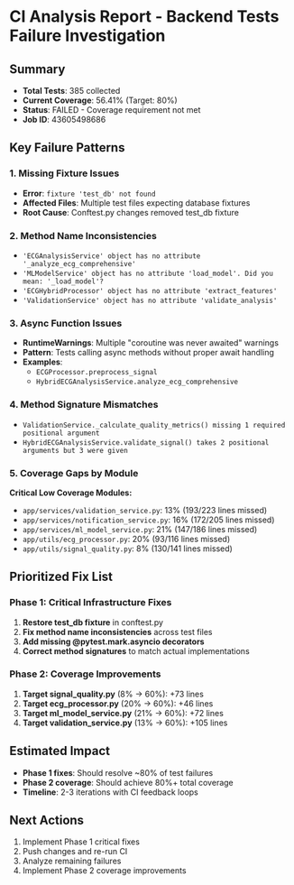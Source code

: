 # CI Analysis Report - Backend Tests Failure Investigation

## Summary
- **Total Tests**: 385 collected
- **Current Coverage**: 56.41% (Target: 80%)
- **Status**: FAILED - Coverage requirement not met
- **Job ID**: 43605498686

## Key Failure Patterns

### 1. Missing Fixture Issues
- **Error**: `fixture 'test_db' not found`
- **Affected Files**: Multiple test files expecting database fixtures
- **Root Cause**: Conftest.py changes removed test_db fixture

### 2. Method Name Inconsistencies
- `'ECGAnalysisService' object has no attribute '_analyze_ecg_comprehensive'`
- `'MLModelService' object has no attribute 'load_model'. Did you mean: '_load_model'?`
- `'ECGHybridProcessor' object has no attribute 'extract_features'`
- `'ValidationService' object has no attribute 'validate_analysis'`

### 3. Async Function Issues
- **RuntimeWarnings**: Multiple "coroutine was never awaited" warnings
- **Pattern**: Tests calling async methods without proper await handling
- **Examples**: 
  - `ECGProcessor.preprocess_signal` 
  - `HybridECGAnalysisService.analyze_ecg_comprehensive`

### 4. Method Signature Mismatches
- `ValidationService._calculate_quality_metrics() missing 1 required positional argument`
- `HybridECGAnalysisService.validate_signal() takes 2 positional arguments but 3 were given`

### 5. Coverage Gaps by Module
**Critical Low Coverage Modules:**
- `app/services/validation_service.py`: 13% (193/223 lines missed)
- `app/services/notification_service.py`: 16% (172/205 lines missed) 
- `app/services/ml_model_service.py`: 21% (147/186 lines missed)
- `app/utils/ecg_processor.py`: 20% (93/116 lines missed)
- `app/utils/signal_quality.py`: 8% (130/141 lines missed)

## Prioritized Fix List

### Phase 1: Critical Infrastructure Fixes
1. **Restore test_db fixture** in conftest.py
2. **Fix method name inconsistencies** across test files
3. **Add missing @pytest.mark.asyncio decorators**
4. **Correct method signatures** to match actual implementations

### Phase 2: Coverage Improvements
1. **Target signal_quality.py** (8% → 60%): +73 lines
2. **Target ecg_processor.py** (20% → 60%): +46 lines  
3. **Target ml_model_service.py** (21% → 60%): +72 lines
4. **Target validation_service.py** (13% → 60%): +105 lines

## Estimated Impact
- **Phase 1 fixes**: Should resolve ~80% of test failures
- **Phase 2 coverage**: Should achieve 80%+ total coverage
- **Timeline**: 2-3 iterations with CI feedback loops

## Next Actions
1. Implement Phase 1 critical fixes
2. Push changes and re-run CI
3. Analyze remaining failures
4. Implement Phase 2 coverage improvements
